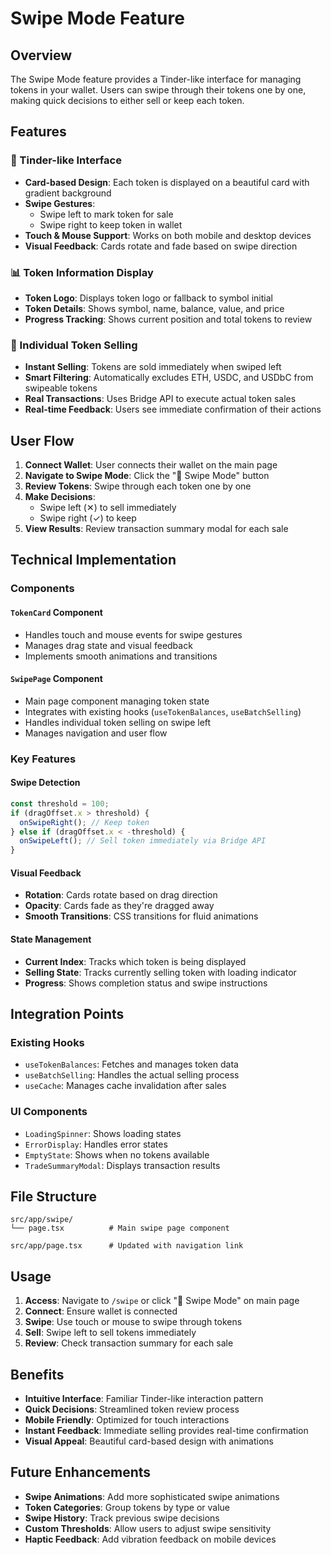 # Swipe Mode Feature

## Overview

The Swipe Mode feature provides a Tinder-like interface for managing tokens in your wallet. Users can swipe through their tokens one by one, making quick decisions to either sell or keep each token.

## Features

### 🎯 Tinder-like Interface
- **Card-based Design**: Each token is displayed on a beautiful card with gradient background
- **Swipe Gestures**: 
  - Swipe left to mark token for sale
  - Swipe right to keep token in wallet
- **Touch & Mouse Support**: Works on both mobile and desktop devices
- **Visual Feedback**: Cards rotate and fade based on swipe direction

### 📊 Token Information Display
- **Token Logo**: Displays token logo or fallback to symbol initial
- **Token Details**: Shows symbol, name, balance, value, and price
- **Progress Tracking**: Shows current position and total tokens to review

### 🚀 Individual Token Selling
- **Instant Selling**: Tokens are sold immediately when swiped left
- **Smart Filtering**: Automatically excludes ETH, USDC, and USDbC from swipeable tokens
- **Real Transactions**: Uses Bridge API to execute actual token sales
- **Real-time Feedback**: Users see immediate confirmation of their actions

## User Flow

1. **Connect Wallet**: User connects their wallet on the main page
2. **Navigate to Swipe Mode**: Click the "🎯 Swipe Mode" button
3. **Review Tokens**: Swipe through each token one by one
4. **Make Decisions**: 
   - Swipe left (✕) to sell immediately
   - Swipe right (✓) to keep
5. **View Results**: Review transaction summary modal for each sale

## Technical Implementation

### Components

#### `TokenCard` Component
- Handles touch and mouse events for swipe gestures
- Manages drag state and visual feedback
- Implements smooth animations and transitions

#### `SwipePage` Component
- Main page component managing token state
- Integrates with existing hooks (`useTokenBalances`, `useBatchSelling`)
- Handles individual token selling on swipe left
- Manages navigation and user flow

### Key Features

#### Swipe Detection
```typescript
const threshold = 100;
if (dragOffset.x > threshold) {
  onSwipeRight(); // Keep token
} else if (dragOffset.x < -threshold) {
  onSwipeLeft(); // Sell token immediately via Bridge API
}
```

#### Visual Feedback
- **Rotation**: Cards rotate based on drag direction
- **Opacity**: Cards fade as they're dragged away
- **Smooth Transitions**: CSS transitions for fluid animations

#### State Management
- **Current Index**: Tracks which token is being displayed
- **Selling State**: Tracks currently selling token with loading indicator
- **Progress**: Shows completion status and swipe instructions

## Integration Points

### Existing Hooks
- `useTokenBalances`: Fetches and manages token data
- `useBatchSelling`: Handles the actual selling process
- `useCache`: Manages cache invalidation after sales

### UI Components
- `LoadingSpinner`: Shows loading states
- `ErrorDisplay`: Handles error states
- `EmptyState`: Shows when no tokens available
- `TradeSummaryModal`: Displays transaction results

## File Structure

```
src/app/swipe/
└── page.tsx          # Main swipe page component

src/app/page.tsx      # Updated with navigation link
```

## Usage

1. **Access**: Navigate to `/swipe` or click "🎯 Swipe Mode" on main page
2. **Connect**: Ensure wallet is connected
3. **Swipe**: Use touch or mouse to swipe through tokens
4. **Sell**: Swipe left to sell tokens immediately
5. **Review**: Check transaction summary for each sale

## Benefits

- **Intuitive Interface**: Familiar Tinder-like interaction pattern
- **Quick Decisions**: Streamlined token review process
- **Mobile Friendly**: Optimized for touch interactions
- **Instant Feedback**: Immediate selling provides real-time confirmation
- **Visual Appeal**: Beautiful card-based design with animations

## Future Enhancements

- **Swipe Animations**: Add more sophisticated swipe animations
- **Token Categories**: Group tokens by type or value
- **Swipe History**: Track previous swipe decisions
- **Custom Thresholds**: Allow users to adjust swipe sensitivity
- **Haptic Feedback**: Add vibration feedback on mobile devices 